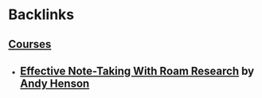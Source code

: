 
# Backlinks
## [Courses](<Courses.md>)
- ## [Effective Note-Taking With Roam Research](https://roam.elaptics.co.uk/learn) by [Andy Henson](<Andy Henson.md>)

